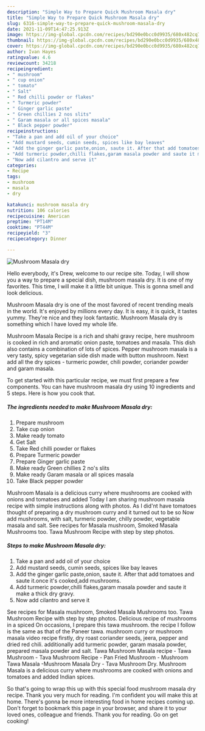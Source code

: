 ```yaml
---
description: "Simple Way to Prepare Quick Mushroom Masala dry"
title: "Simple Way to Prepare Quick Mushroom Masala dry"
slug: 6316-simple-way-to-prepare-quick-mushroom-masala-dry
date: 2021-11-09T14:47:25.913Z
image: https://img-global.cpcdn.com/recipes/bd290e0bcc0d9935/680x482cq70/mushroom-masala-dry-recipe-main-photo.jpg
thumbnail: https://img-global.cpcdn.com/recipes/bd290e0bcc0d9935/680x482cq70/mushroom-masala-dry-recipe-main-photo.jpg
cover: https://img-global.cpcdn.com/recipes/bd290e0bcc0d9935/680x482cq70/mushroom-masala-dry-recipe-main-photo.jpg
author: Ivan Hayes
ratingvalue: 4.6
reviewcount: 34218
recipeingredient:
- " mushroom"
- " cup onion"
- " tomato"
- " Salt"
- " Red chilli powder or flakes"
- " Turmeric powder"
- " Ginger garlic paste"
- " Green chillies 2 nos slits"
- " Garam masala or all spices masala"
- " Black pepper powder"
recipeinstructions:
- "Take a pan and add oil of your choice"
- "Add mustard seeds, cumin seeds, spices like bay leaves"
- "Add the ginger garlic paste,onion, saute it. After that add tomatoes and saute it.once it&#39;s cooked,add mushrooms."
- "Add turmeric powder,chilli flakes,garam masala powder and saute it make a thick dry gravy."
- "Now add cilantro and serve it"
categories:
- Recipe
tags:
- mushroom
- masala
- dry

katakunci: mushroom masala dry 
nutrition: 106 calories
recipecuisine: American
preptime: "PT14M"
cooktime: "PT44M"
recipeyield: "3"
recipecategory: Dinner

---
```



![Mushroom Masala dry](https://img-global.cpcdn.com/recipes/bd290e0bcc0d9935/680x482cq70/mushroom-masala-dry-recipe-main-photo.jpg)

Hello everybody, it's Drew, welcome to our recipe site. Today, I will show you a way to prepare a special dish, mushroom masala dry. It is one of my favorites. This time, I will make it a little bit unique. This is gonna smell and look delicious.

Mushroom Masala dry is one of the most favored of recent trending meals in the world. It's enjoyed by millions every day. It is easy, it is quick, it tastes yummy. They're nice and they look fantastic. Mushroom Masala dry is something which I have loved my whole life.

Mushroom Masala Recipe is a rich and shahi gravy recipe, here mushroom is cooked in rich and aromatic onion paste, tomatoes and masala. This dish also contains a combination of lots of spices. Pepper mushroom masala is a very tasty, spicy vegetarian side dish made with button mushroom. Next add all the dry spices - turmeric powder, chili powder, coriander powder and garam masala.


To get started with this particular recipe, we must first prepare a few components. You can have mushroom masala dry using 10 ingredients and 5 steps. Here is how you cook that.

<!--inarticleads1-->

##### The ingredients needed to make Mushroom Masala dry:

1. Prepare  mushroom
1. Take  cup onion
1. Make ready  tomato
1. Get  Salt
1. Take  Red chilli powder or flakes
1. Prepare  Turmeric powder
1. Prepare  Ginger garlic paste
1. Make ready  Green chillies 2 no&#39;s slits
1. Make ready  Garam masala or all spices masala
1. Take  Black pepper powder


Mushroom Masala is a delicious curry where mushrooms are cooked with onions and tomatoes and added Today I am sharing mushroom masala recipe with simple instructions along with photos. As I did&#39;nt have tomatoes thought of preparing a dry mushroom curry and it turned out to be so Now add mushrooms, with salt, turmeric powder, chilly powder, vegetable masala and salt. See recipes for Masala mushroom, Smoked Masala Mushrooms too. Tawa Mushroom Recipe with step by step photos. 

<!--inarticleads2-->

##### Steps to make Mushroom Masala dry:

1. Take a pan and add oil of your choice
1. Add mustard seeds, cumin seeds, spices like bay leaves
1. Add the ginger garlic paste,onion, saute it. After that add tomatoes and saute it.once it&#39;s cooked,add mushrooms.
1. Add turmeric powder,chilli flakes,garam masala powder and saute it make a thick dry gravy.
1. Now add cilantro and serve it


See recipes for Masala mushroom, Smoked Masala Mushrooms too. Tawa Mushroom Recipe with step by step photos. Delicious recipe of mushrooms in a spiced On occasions, I prepare this tawa mushroom. the recipe I follow is the same as that of the Paneer tawa. mushroom curry or mushroom masala video recipe firstly, dry roast coriander seeds, jeera, pepper and dried red chili. additionally add turmeric powder, garam masala powder, prepared masala powder and salt. Tawa Mushroom Masala recipe - Tawa Mushroom - Tava Mushroom Recipe - Pan Fried Mushroom - Mushroom Tawa Masala -Mushroom Masala Dry - Tava Mushroom Dry. Mushroom Masala is a delicious curry where mushrooms are cooked with onions and tomatoes and added Indian spices. 

So that's going to wrap this up with this special food mushroom masala dry recipe. Thank you very much for reading. I'm confident you will make this at home. There's gonna be more interesting food in home recipes coming up. Don't forget to bookmark this page in your browser, and share it to your loved ones, colleague and friends. Thank you for reading. Go on get cooking!
